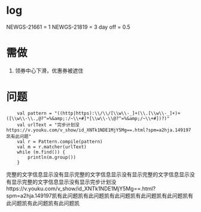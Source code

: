 # log
NEWGS-21661 = 1
NEWGS-21819 = 3
day off = 0.5


# 需做
1. 领券中心下滑，优惠券被遮住



# 问题

     	val pattern = "((http|https):\\/\\/[\\w\\-_]+(\\.[\\w\\-_]+)+([\\w\\-\\.,@?^=%&amp;:/~\\+#]*[\\w\\-\\@?^=%&amp;/~\\+#])?)"
     	val urlText = "完步计划没https://v.youku.com/v_show/id_XNTk1NDE1MjY5Mg==.html?spm=a2hja.149197凯有此问题"
        val r = Pattern.compile(pattern)
        val m = r.matcher(urlText)
        while (m.find()) {
            println(m.group())
        }

完整的文字信息显示没有显示完整的文字信息显示没有显示完整的文字信息显示没有显示完整的文字信息显示没有显示完步计划没https://v.youku.com/v_show/id_XNTk1NDE1MjY5Mg==.html?spm=a2hja.149197凯有此问题凯有此问题凯有此问题凯有此问题凯有此问题凯有此问题凯有此问题凯有此问题凯